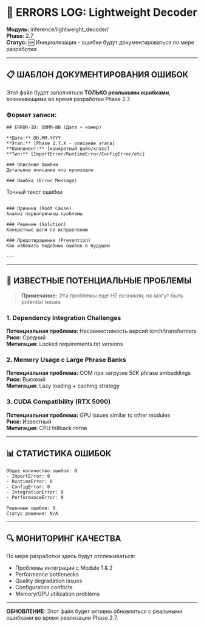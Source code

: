 # 🐛 ERRORS LOG: Lightweight Decoder

**Модуль:** inference/lightweight_decoder/  
**Phase:** 2.7  
**Статус:** 🆕 Инициализация - ошибки будут документироваться по мере разработки

---

## 📋 ШАБЛОН ДОКУМЕНТИРОВАНИЯ ОШИБОК

Этот файл будет заполняться **ТОЛЬКО реальными ошибками**, возникающими во время разработки Phase 2.7.

### Формат записи:

```
## ERROR-ID: DDMM-NN (Дата + номер)

**Дата:** DD.MM.YYYY
**Этап:** [Phase 2.7.X - описание этапа]
**Компонент:** [конкретный файл/класс]
**Тип:** [ImportError/RuntimeError/ConfigError/etc]

### Описание Ошибки
Детальное описание что произошло

### Ошибка (Error Message)
```

Точный текст ошибки

```

### Причина (Root Cause)
Анализ первопричины проблемы

### Решение (Solution)
Конкретные шаги по исправлению

### Предотвращение (Prevention)
Как избежать подобных ошибок в будущем

---
```

---

## 🎯 ИЗВЕСТНЫЕ ПОТЕНЦИАЛЬНЫЕ ПРОБЛЕМЫ

> **Примечание:** Эти проблемы еще НЕ возникли, но могут быть potential issues

### 1. Dependency Integration Challenges

**Потенциальная проблема:** Несовместимость версий torch/transformers  
**Риск:** Средний  
**Митигация:** Locked requirements.txt versions

### 2. Memory Usage с Large Phrase Banks

**Потенциальная проблема:** OOM при загрузке 50K phrase embeddings  
**Риск:** Высокий  
**Митигация:** Lazy loading + caching strategy

### 3. CUDA Compatibility (RTX 5090)

**Потенциальная проблема:** GPU issues similar to other modules  
**Риск:** Известный  
**Митигация:** CPU fallback готов

---

## 📊 СТАТИСТИКА ОШИБОК

```
Общее количество ошибок: 0
- ImportError: 0
- RuntimeError: 0
- ConfigError: 0
- IntegrationError: 0
- PerformanceError: 0

Решенные ошибки: 0
Статус решения: N/A
```

---

## 🔍 МОНИТОРИНГ КАЧЕСТВА

По мере разработки здесь будут отслеживаться:

- Проблемы интеграции с Module 1 & 2
- Performance bottlenecks
- Quality degradation issues
- Configuration conflicts
- Memory/GPU utilization problems

---

**ОБНОВЛЕНИЕ:** Этот файл будет активно обновляться с реальными ошибками во время реализации Phase 2.7.
